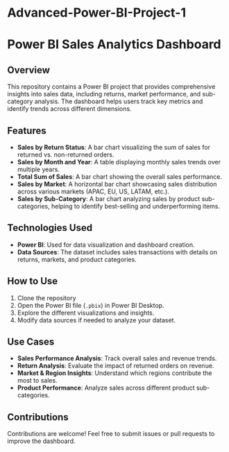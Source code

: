 # Advanced-Power-BI-Project-1
# Power BI Sales Analytics Dashboard

## Overview
This repository contains a Power BI project that provides comprehensive insights into sales data, including returns, market performance, and sub-category analysis. The dashboard helps users track key metrics and identify trends across different dimensions.

## Features
- **Sales by Return Status**: A bar chart visualizing the sum of sales for returned vs. non-returned orders.
- **Sales by Month and Year**: A table displaying monthly sales trends over multiple years.
- **Total Sum of Sales**: A bar chart showing the overall sales performance.
- **Sales by Market**: A horizontal bar chart showcasing sales distribution across various markets (APAC, EU, US, LATAM, etc.).
- **Sales by Sub-Category**: A bar chart analyzing sales by product sub-categories, helping to identify best-selling and underperforming items.

## Technologies Used
- **Power BI**: Used for data visualization and dashboard creation.
- **Data Sources**: The dataset includes sales transactions with details on returns, markets, and product categories.

## How to Use
1. Clone the repository
2. Open the Power BI file (`.pbix`) in Power BI Desktop.
3. Explore the different visualizations and insights.
4. Modify data sources if needed to analyze your dataset.

## Use Cases
- **Sales Performance Analysis**: Track overall sales and revenue trends.
- **Return Analysis**: Evaluate the impact of returned orders on revenue.
- **Market & Region Insights**: Understand which regions contribute the most to sales.
- **Product Performance**: Analyze sales across different product sub-categories.

## Contributions
Contributions are welcome! Feel free to submit issues or pull requests to improve the dashboard.
